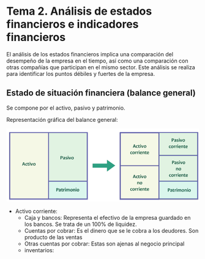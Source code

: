 # Tema 2. Análisis de estados financieros e indicadores financieros

El análisis de los estados financieros implica una comparación del desempeño de la empresa en el tiempo, así como una comparación con otras compañías que participan en el mismo sector.
Este análisis se realiza para identificar los puntos débiles y fuertes de la empresa.


## Estado de situación financiera (balance general)

Se compone por el activo, pasivo y patrimonio.

Representación gráfica del balance general:

![](attachments/Pasted%20image%2020230323212619.png)

- Activo corriente:
	- Caja y bancos: Representa el efectivo de la empresa guardado en los bancos. Se trata de un $100\%$ de liquidez.
	- Cuentas por cobrar: Es el dinero que se le cobra a los deudores. Son producto de las ventas
	- Otras cuentas por cobrar: Estas son ajenas al negocio principal
	- inventarios: 




